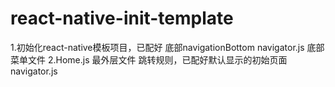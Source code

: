 # react-native-init-template
1.初始化react-native模板项目，已配好 底部navigationBottom navigator.js 底部菜单文件
2.Home.js 最外层文件 跳转规则，已配好默认显示的初始页面 navigator.js
